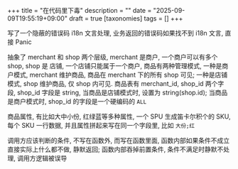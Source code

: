 +++
title = "在代码里下毒"
description = ""
date = "2025-09-09T19:55:19+09:00"
draft = true
[taxonomies]
tags = []
+++

写了一个隐蔽的错误码 i18n 文言处理, 业务返回的错误码如果找不到 i18n 文言, 直接 Panic

抽象了 merchant 和 shop 两个层级, merchant 是商户, 一个商户可以有多个 shop, shop 是 店铺, 一个店铺只能属于一个商户, 商品有两种管理模式, 一种是商户模式, merchant 维护商品, 商品在 merchant 下的所有 shop 可见; 一种是店铺模式, shop 维护商品, 仅 shop 内可见. 商品表有 merchant_id, shop_id 两个字段, shop_id 字段是 string, 当商品是店铺模式时, 设置为 string(shop.id); 当商品是商户模式时, shop_id 的字段是一个硬编码的 `ALL`

商品属性, 有比如大中小份, 红绿蓝等多种属性, 一个 SPU 生成笛卡尔积个的 SKU, 每个 SKU 一行数据, 并且属性拼起来写在同一个字段里, 比如 `大份;红`

调用方应该判断的条件, 不写在函数外, 而写在函数里面, 函数内部如果条件不成立直接实际上什么都不做, 静默返回; 函数内部吞掉前置条件, 条件不满足时静默不处理, 调用方逻辑被误导
